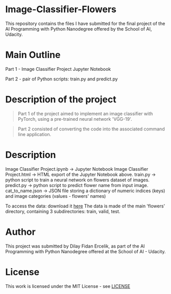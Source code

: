# Image-Classifier-Flowers 

This repository contains the files I have submitted for the final project of the AI Programming with Python Nanodegree offered by the School of AI, Udacity.


# Main Outline 

Part 1 - Image Classifier Project Jupyter Notebook

Part 2 - pair of Python scripts: train.py and predict.py


# Description of the project

> Part 1 of the project aimed to implement an image classifier with PyTorch, using a pre-trained neural network 'VGG-19'. 


> Part 2 consisted of converting the code into the associated command line application.


# Description

Image Classifier Project.ipynb -> Jupyter Notebook
Image Classifier Project.html -> HTML export of the Jupyter Notebook above.
train.py -> python script to train a neural network on flowers dataset of images.
predict.py -> python script to predict flower name from input image.
cat_to_name.json -> JSON file storing a dictionary of numeric indices (keys) and image categories (values - flowers' names)

To access the data: download it [here](https://s3.amazonaws.com/content.udacity-data.com/nd089/flower_data.tar.gz)
The data is made of the main 'flowers' directory, containing 3 subdirectories: train, valid, test.


# Author

This project was submitted by Dilay Fidan Ercelik, as part of the AI Programming with Python Nanodegree offered at the School of AI - Udacity. 


# License
This work is licensed under the MIT License - see [LICENSE](https://github.com/dilayercelik/Image-Classifier-Flowers/blob/master/LICENSE)
